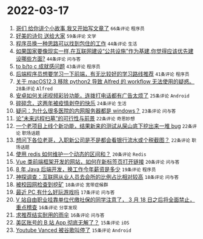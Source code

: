 # 2022-03-17

1. [哥们 给你讲个小故事 我又开始写文章了](https://www.v2ex.com/t/840926) `66条评论` `程序员`
1. [好美的诗句 送给大家](https://www.v2ex.com/t/840950) `59条评论` `文学`
1. [程序员换一种思路可以找到包住的工作](https://www.v2ex.com/t/840960) `44条评论` `生活`
1. [如果国家要像现实一样,在互联网建设“公共设施”作为基建,你觉得应该优先建设哪些方面?](https://www.v2ex.com/t/840954) `44条评论` `问与答`
1. [to b/to c 成就感问题](https://www.v2ex.com/t/840921) `43条评论` `程序员`
1. [后端程序员想要学习一下前端，有无比较好的学习路线推荐](https://www.v2ex.com/t/840973) `41条评论` `程序员`
1. [关于 macOS12.3 移除 python2 导致 Alfred 的 workflow 无法使用的疑惑。](https://www.v2ex.com/t/840939) `28条评论` `Alfred`
1. [安卓如何关闭视频彩铃功能，连拨打电话都有广告太烦了](https://www.v2ex.com/t/841003) `25条评论` `Android`
1. [碎碎念，这两年被疫情剥夺的快乐](https://www.v2ex.com/t/840975) `24条评论` `生活`
1. [疑问：为什么很多医院的内网服务器都是 windows？](https://www.v2ex.com/t/840965) `23条评论` `问与答`
1. [论“未来远程扫墓”的可行性与前景](https://www.v2ex.com/t/840957) `22条评论` `奇思妙想`
1. [一个老项目上线个新功能，结果新来的测试从屎山底下挖出来一堆 bug](https://www.v2ex.com/t/840955) `22条评论` `职场话题`
1. [想问下各位老哥，入职新公司是不是都会看银行流水或个税截图？](https://www.v2ex.com/t/840920) `22条评论` `职场话题`
1. [使用 redis 如何维护一个动态的区间和？](https://www.v2ex.com/t/840956) `20条评论` `Redis`
1. [Vue 类前端框架开发的网站，如何在新标签页打开链接](https://www.v2ex.com/t/840945) `20条评论` `问与答`
1. [8 年 Java 后端开发，换工作今年薪资是多少](https://www.v2ex.com/t/840943) `19条评论` `程序员`
1. [神探调查：互联网从业人员去会所的比例占比相对较高](https://www.v2ex.com/t/840929) `18条评论` `问与答`
1. [被校园网检查到挖矿](https://www.v2ex.com/t/840925) `18条评论` `宽带症候群`
1. [最近 PC 有什么好玩游戏吗](https://www.v2ex.com/t/840994) `17条评论` `问与答`
1. [V 站自由职业挂靠单位代缴社保的同学注意了， 3 月 18 日之后将全面禁止，重点稽查](https://www.v2ex.com/t/840982) `16条评论` `分享发现`
1. [求推荐结实耐用的雨伞](https://www.v2ex.com/t/840942) `16条评论` `问与答`
1. [美区账号的 B 站 App 彻底无解了？](https://www.v2ex.com/t/841002) `15条评论` `iOS`
1. [Youtube Vanced 被谷歌叫停了](https://www.v2ex.com/t/840970) `15条评论` `Android`
